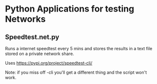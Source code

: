 # Python Applications for testing Networks

## Speedtest.net.py

Runs a internet speedtest every 5 mins and stores the results in a text file stored on a private network share. 

Uses https://pypi.org/project/speedtest-cli/

Note: if you  miss off -cli you'll get a different thing and the script won't work. 
